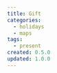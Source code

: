 ```yaml
---
title: Gift
categories:
  - holidays
  - maps
tags:
  - present
created: 0.5.0
updated: 1.0.0
---
```


